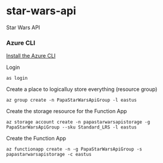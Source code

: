 # star-wars-api
Star Wars API




### Azure CLI

[Install the Azure CLI](https://docs.microsoft.com/en-us/cli/azure/install-azure-cli)

Login
```
as login
```

Create a place to logicalluy store everything (resource group)
```
az group create -n PapaStarWarsApiGroup -l eastus
```

Create the storage resource for the Function App
```
az storage account create -n papastarwarsapistorage -g PapaStarWarsApiGroup --sku Standard_LRS -l eastus
```

Create the Function App
```
az functionapp create -n -g PapaStarWarsApiGroup -s papastarwarsapistorage -c eastus
```
